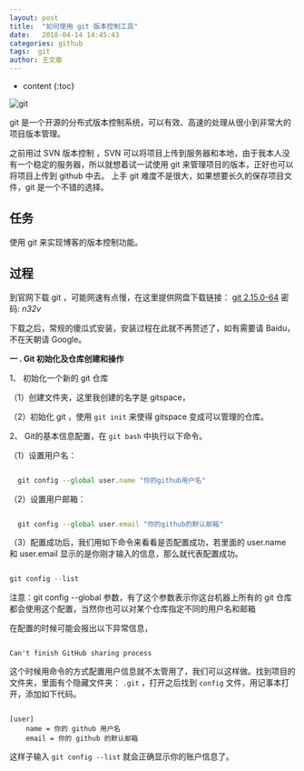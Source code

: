 ```yaml
---
layout: post
title:  "如何使用 git 版本控制工具"
date:   2018-04-14 14:45:43
categories: github
tags:  git
author: 王文章
---
```


* content
{:toc}

![git](https://i.loli.net/2018/04/21/5ada951a15606.png)

git 是一个开源的分布式版本控制系统，可以有效、高速的处理从很小到非常大的项目版本管理。

之前用过 SVN 版本控制 ，SVN 可以将项目上传到服务器和本地，由于我本人没有一个稳定的服务器，所以就想着试一试使用 git 来管理项目的版本，正好也可以将项目上传到 github 中去。
上手 git 难度不是很大，如果想要长久的保存项目文件，git 是一个不错的选择。





## 任务

使用 git 来实现博客的版本控制功能。

## 过程

到官网下载 git ，可能网速有点慢，在这里提供网盘下载链接：
[git 2.15.0-64](https://pan.baidu.com/s/12GTlD5Sd3rmDx_PSQb-7-w) 密码: *n32v*

下载之后，常规的傻瓜式安装，安装过程在此就不再赘述了，如有需要请 Baidu，不在天朝请 Google。

**一 . Git 初始化及仓库创建和操作**

1、 初始化一个新的 git 仓库


  （1）创建文件夹，这里我创建的名字是 gitspace，

  （2）初始化 git ，使用 `git init` 来使得 gitspace 变成可以管理的仓库。

2、 Git的基本信息配置，在 `git bash` 中执行以下命令。

  （1）设置用户名：

```js

  git config --global user.name "你的github用户名"

```

  （2）设置用户邮箱：

```js

  git config --global user.email "你的github的默认邮箱"

```




  （3）配置成功后，我们用如下命令来看看是否配置成功，若里面的 user.name 和 user.email 显示的是你刚才输入的信息，那么就代表配置成功。

```js

git config --list

```

  注意：git config --global 参数，有了这个参数表示你这台机器上所有的 git 仓库都会使用这个配置，当然你也可以对某个仓库指定不同的用户名和邮箱

在配置的时候可能会报出以下异常信息，

```

Can't finish GitHub sharing process

```

这个时候用命令的方式配置用户信息就不太管用了，我们可以这样做。找到项目的文件夹，里面有个隐藏文件夹： `.git` ，打开之后找到 `config` 文件，用记事本打开，添加如下代码。

```

[user]
    name = 你的 github 用户名
    email = 你的 github 的默认邮箱

```

这样子输入 `git config --list` 就会正确显示你的账户信息了。






